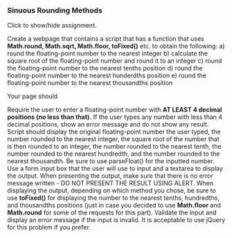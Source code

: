 ### Sinuous Rounding Methods

<p id="flip">Click to show/hide assignment.</p>
<div id="panel">

Create a webpage that contains a script that has  a function that uses **Math.round, Math.sqrt, Math.floor, toFixed()** etc. to obtain the following:
a) round the floating-point number to the nearest integer
b) calculate the square root of the floating-point number and round it to an integer
c) round the floating-point number to the nearest tenths position
d) round the floating-point number to the nearest hunderdths position
e) round the floating-point number to the nearest thousandths position

Your page should

Require the user to enter a floating-point number with **AT LEAST 4 decimal positions (no less than that).**
If the user types any number with less than 4 decimal positions, show an error message and do not show any result.
Script should display the original floating-point number the user typed, the number rounded to the nearest integer, the square root of the number that is then rounded to an integer, the number rounded to the nearest tenth, the number rounded to the nearest hundredth, and the number rounded to the nearest thousandth.
Be sure to use parseFloat() for the inputted number. Use a form input box that the user will use to input and a textarea to display the output. When presenting the output, make sure that there is no error message written - DO NOT PRESENT THE RESULT USING ALERT.
When displaying the output, depending on which method you chose, be sure to use **toFixed()** for displaying the number to the nearest tenths, hundredths, and thousandths positions (just in case you decided to use **Math.floor** and **Math.round** for some of the requests for this part). Validate the input and display an error message if the input is invalid. It is acceptable to use jQuery for this problem if you prefer.

</div>

<div class="row">
<div class="one-half column">

</div>
<div class="one-half column">
<br>
<div id="results"></div>
</div>

<script>


window.addEventListener('load', function () {
    $('#reset').click(function(){
      $("#results").text("");
  });
});
</script>
